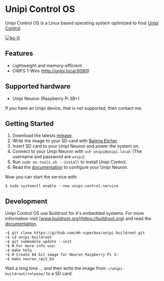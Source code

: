 # Unipi Control OS

Unipi Control OS is a Linux based operating system optimized to host [Unipi Control](https://github.com/mh-superbox/unipi-control).

[![ko-fi](https://ko-fi.com/img/githubbutton_sm.svg)](https://ko-fi.com/F2F0KXO6D)

## Features

- Lightweight and memory-efficient
- OWFS 1-Wire (http://unipi.local:8080)

## Supported hardware

- Unipi Neuron (Raspberry Pi 3B+)

If you have an Unipi device, that is not supported, then contact me.

## Getting Started

1. Download the latests [release](https://github.com/mh-superbox/unipi-control-os/releases).
2. Write the image to your SD card with [Balena Etcher](https://www.balena.io/etcher).
3. Insert SD card to your Unipi Neuron and power the system on.
4. Connect to your Unipi Neuron with `ssh unipi@unipi.local` (The username and password are `unipi`).
5. Run `sudo os-tools.sh --install` to install Unipi Control.
6. Read the [documentation](https://github.com/mh-superbox/unipi-control#configuration) to configure your Unipi Neuron.

Now you can start the service with:

```shell
$ sudo systemctl enable --now unipi-control.service
```

## Development

Unipi Control OS use Buildroot for it's embedded systems. For more information visit [www.buildroot.org](https://buildroot.org) and read the [documentation](https://buildroot.org/downloads/manual/manual.html).

```shell
~$ git clone https://github.com/mh-superbox/unipi-buildroot.git
~$ cd unipi-buildroot
~$ git submodule update --init
~$ # For more info use:
~$ make help
~$ # Create 64 bit image for Neuron Raspberry Pi 3:
~$ make neuron_rpi3_64
```

Wait a long time ... and then write the image from `~/unipi-buildroot/release/` to a SD card.
